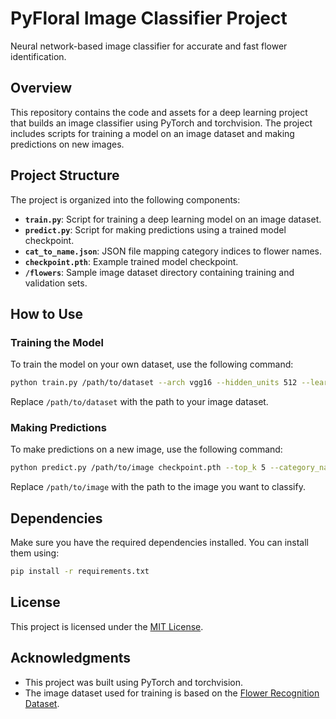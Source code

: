 # PyFloral Image Classifier Project
Neural network-based image classifier for accurate and fast flower identification.

## Overview

This repository contains the code and assets for a deep learning project that builds an image classifier using PyTorch and torchvision. The project includes scripts for training a model on an image dataset and making predictions on new images.

## Project Structure

The project is organized into the following components:

- **`train.py`**: Script for training a deep learning model on an image dataset.
- **`predict.py`**: Script for making predictions using a trained model checkpoint.
- **`cat_to_name.json`**: JSON file mapping category indices to flower names.
- **`checkpoint.pth`**: Example trained model checkpoint.
- **`/flowers`**: Sample image dataset directory containing training and validation sets.

## How to Use

### Training the Model

To train the model on your own dataset, use the following command:

```bash
python train.py /path/to/dataset --arch vgg16 --hidden_units 512 --learning_rate 0.001 --epochs 10 --save_dir checkpoint.pth --gpu
```

Replace `/path/to/dataset` with the path to your image dataset.

### Making Predictions

To make predictions on a new image, use the following command:

```bash
python predict.py /path/to/image checkpoint.pth --top_k 5 --category_names cat_to_name.json --gpu
```

Replace `/path/to/image` with the path to the image you want to classify.

## Dependencies

Make sure you have the required dependencies installed. You can install them using:

```bash
pip install -r requirements.txt
```

## License

This project is licensed under the [MIT License](LICENSE).

## Acknowledgments

- This project was built using PyTorch and torchvision.
- The image dataset used for training is based on the [Flower Recognition Dataset](https://www.kaggle.com/alxmamaev/flowers-recognition).

